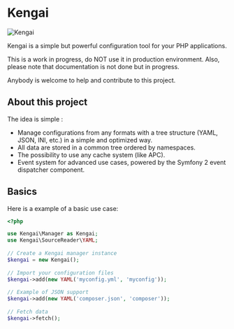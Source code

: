 # Kengai

![Kengai](https://raw.github.com/jcambien/kengai/master/kengai.png)

Kengai is a simple but powerful configuration tool for your PHP applications.

This is a work in progress, do NOT use it in production environment.
Also, please note that documentation is not done but in progress.

Anybody is welcome to help and contribute to this project.


## About this project

The idea is simple :
- Manage configurations from any formats with a tree structure (YAML, JSON, INI, etc.) in a simple and optimized way.
- All data are stored in a common tree ordered by namespaces.
- The possibility to use any cache system (like APC).
- Event system for advanced use cases, powered by the Symfony 2 event dispatcher component. 


## Basics

Here is a example of a basic use case:

```php
<?php

use Kengai\Manager as Kengai;
use Kengai\SourceReader\YAML;
 
// Create a Kengai manager instance
$kengai = new Kengai();
 
// Import your configuration files
$kengai->add(new YAML('myconfig.yml', 'myconfig'));
 
// Example of JSON support
$kengai->add(new YAML('composer.json', 'composer'));
 
// Fetch data
$kengai->fetch();